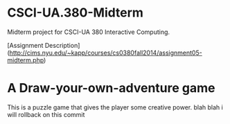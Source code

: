 CSCI-UA.380-Midterm
===================

Midterm project for CSCI-UA 380 Interactive Computing.

[Assignment Description] (http://cims.nyu.edu/~kapp/courses/cs0380fall2014/assignment05-midterm.php)

# A Draw-your-own-adventure game

This is a puzzle game that gives the player some creative power.
blah blah i will rollback on this commit